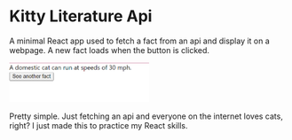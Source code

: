 # Kitty Literature Api

A minimal React app used to fetch a fact from an api and display it on a webpage. A new fact loads when the button is clicked.

<img src="public/CatFact.PNG" width="50%">

Pretty simple. Just fetching an api and everyone on the internet loves cats, right? I just made this to practice my React skills.

